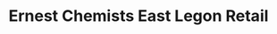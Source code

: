 ---
title: "Ernest Chemists East Legon Retail"
url: /accra/ernest-chemists-east-legon-retail/
shop: chemist
---